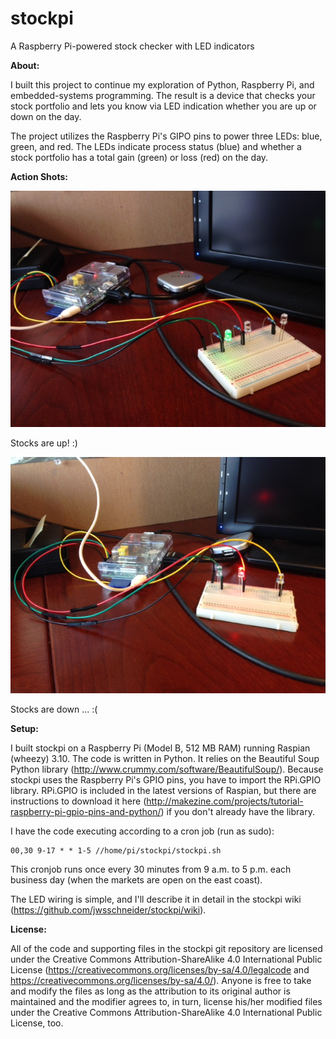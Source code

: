 stockpi
=======

A Raspberry Pi-powered stock checker with LED indicators


**About:**

I built this project to continue my exploration of Python, Raspberry Pi, and embedded-systems programming. The result is a device that checks your stock portfolio and lets you know via LED indication whether you are up or down on the day.

The project utilizes the Raspberry Pi's GIPO pins to power three LEDs: blue, green, and red. The LEDs indicate process status (blue) and whether a stock portfolio has a total gain (green) or loss (red) on the day.

**Action Shots:**

![My image](green.jpg)

Stocks are up! :)

![My image](red.jpg)

Stocks are down ... :(

**Setup:**

I built stockpi on a Raspberry Pi (Model B, 512 MB RAM) running Raspian (wheezy) 3.10. The code is written in Python. It relies on the Beautiful Soup Python library (http://www.crummy.com/software/BeautifulSoup/). Because stockpi uses the Raspberry Pi's GPIO pins, you have to import the RPi.GPIO library. RPi.GPIO is included in the latest versions of Raspian, but there are instructions to download it here (http://makezine.com/projects/tutorial-raspberry-pi-gpio-pins-and-python/) if you don't already have the library.

I have the code executing according to a cron job (run as sudo):

```
00,30 9-17 * * 1-5 //home/pi/stockpi/stockpi.sh
```

This cronjob runs once every 30 minutes from 9 a.m. to 5 p.m. each business day (when the markets are open on the east coast).

The LED wiring is simple, and I'll describe it in detail in the stockpi wiki (https://github.com/jwsschneider/stockpi/wiki).


**License:**

All of the code and supporting files in the stockpi git repository are licensed under the Creative Commons Attribution-ShareAlike 4.0 International Public License (https://creativecommons.org/licenses/by-sa/4.0/legalcode and https://creativecommons.org/licenses/by-sa/4.0/). Anyone is free to take and modify the files as long as the attribution to its original author is maintained and the modifier agrees to, in turn, license his/her modified files under the Creative Commons Attribution-ShareAlike 4.0 International Public License, too.
